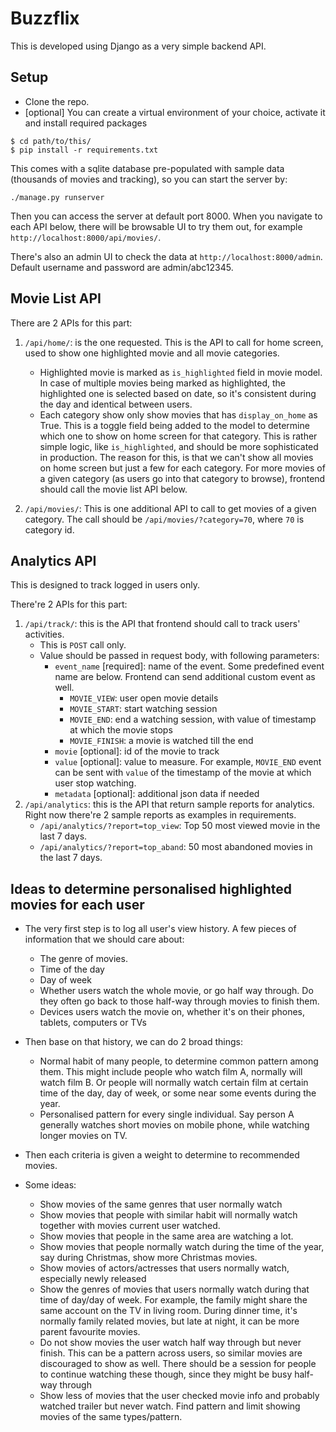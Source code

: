 # Buzzflix
This is developed using Django as a very simple backend API.

## Setup
- Clone the repo.
- [optional] You can create a virtual environment of your choice, activate it and install required packages
```
$ cd path/to/this/
$ pip install -r requirements.txt
```

This comes with a sqlite database pre-populated with sample data (thousands of movies and tracking), so you can start the server by:

```
./manage.py runserver
```

Then you can access the server at default port 8000. When you navigate to each API below, there will be browsable UI to try them out, for example
`http://localhost:8000/api/movies/`.

There's also an admin UI to check the data at `http://localhost:8000/admin`. Default username and password are admin/abc12345.

## Movie List API

There are 2 APIs for this part:

1. `/api/home/`: is the one requested. This is the API to call for home screen, used to show one highlighted movie and all movie categories.
	+ Highlighted movie is marked as `is_highlighted` field in movie model. In case of multiple movies being marked as highlighted, the highlighted one is selected based on date, so it's consistent during the day and identical between users.
	+ Each category show only show movies that has `display_on_home` as True. This is a toggle field being added to the model to determine which one to show on home screen for that category. 
	This is rather simple logic, like `is_highlighted`, and should be more sophisticated in production. The reason for this, is that we can't show all movies on home screen but just a few for each category. For more movies of a given category (as users go into that category to browse), frontend should call the movie list API below.
	
2. `/api/movies/`: This is one additional API to call to get movies of a given category. The call should be `/api/movies/?category=70`, where `70` is category id.

## Analytics API
 This is designed to track logged in users only.
 
 There're 2 APIs for this part:
 
 1. `/api/track/`: this is the API that frontend should call to track users' activities.
	 - This is `POST` call only.
	 - Value should be passed in request body, with following parameters:
		 +  `event_name` [required]: name of the event. Some predefined event name are below. Frontend can send additional custom event as well.
			 + `MOVIE_VIEW`: user open movie details
			 + `MOVIE_START`: start watching session
			 + `MOVIE_END`: end a watching session, with value of timestamp at which the movie stops
			 + `MOVIE_FINISH`: a movie is watched till the end
		 + `movie` [optional]: id of the movie to track
		 + `value` [optional]: value to measure. For example, `MOVIE_END` event can be sent with `value` of the timestamp of the movie at which user stop watching.
		 + `metadata` [optional]: additional json data if needed
2. `/api/analytics`: this is the API that return sample reports for analytics. Right now there're 2 sample reports as examples in requirements.
	- `/api/analytics/?report=top_view`: Top 50 most viewed movie in the last 7 days.
	- `/api/analytics/?report=top_aband`: 50 most abandoned movies in the last 7 days.


## Ideas to determine personalised highlighted movies for each user


- The very first step is to log all user's view history. A few pieces of information that we should care about:
	+ The genre of movies. 
	+ Time of the day
	+ Day of week
	+ Whether users watch the whole movie, or go half way through. Do they often go back to those half-way through movies to finish them.
	+ Devices users watch the movie on, whether it's on their phones, tablets, computers or TVs

- Then base on that history, we can do 2 broad things:
	+ Normal habit of many people, to determine common pattern among them. This might include people who watch film A, normally will watch film B. Or people will normally watch certain film at certain time of the day, day of week, or some near some events during the year.
	+ Personalised pattern for every single individual. Say person A generally watches short movies on mobile phone, while watching longer movies on TV.

- Then each criteria is given a weight to determine to recommended movies.

- Some ideas:
	+ Show movies of the same genres that user normally watch
	+ Show movies that people with similar habit will normally watch together with movies current user watched.
	+ Show movies that people in the same area are watching a lot.
	+ Show movies that people normally watch during the time of the year, say during Christmas, show more Christmas movies.
	+ Show movies of actors/actresses that users normally watch, especially newly released
	+ Show the genres of movies that users normally watch during that time of day/day of week. For example, the family might share the same account on the TV in living room. During dinner time, it's normally family related movies, but late at night, it can be more parent favourite movies.
	+ Do not show movies the user watch half way through but never finish. This can be a pattern across users, so similar movies are discouraged to show as well. There should be a session for people to continue watching these though, since they might be busy half-way through
	+ Show less of movies that the user checked movie info and probably watched trailer but never watch. Find pattern and limit showing movies of the same types/pattern.



